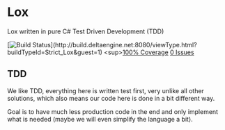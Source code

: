 # Lox

Lox written in pure C# Test Driven Development (TDD)

[![Build Status](http://build.deltaengine.net:8080/app/rest/builds/aggregated/strob:(buildType:(project:(id:Strict_Lox)))/statusIcon)](http://build.deltaengine.net:8080/viewType.html?buildTypeId=Strict_Lox&guest=1) <sup>[100% Coverage](http://build.deltaengine.net:8080/repository/download/Strict_Lox/.lastSuccessful/AllResults.html) [0 Issues](http://build.deltaengine.net:8080/repository/download/Strict_Lox/.lastSuccessful/NDependOut/NDependReport.html#Main)</sup>

## TDD

We like TDD, everything here is written test first, very unlike all other solutions, which also means our code here is done in a bit different way.

Goal is to have much less production code in the end and only implement what is needed (maybe we will even simplify the language a bit).